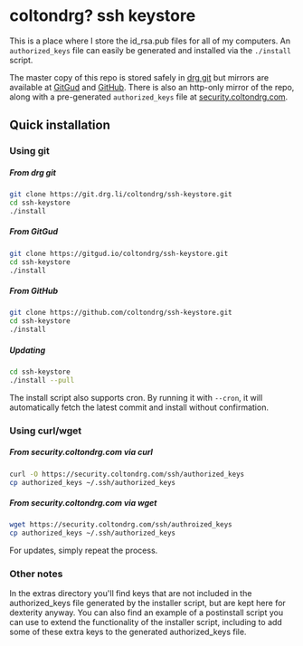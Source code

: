 # coltondrg? ssh keystore

This is a place where I store the id_rsa.pub files for all of my computers. An `authorized_keys` file can easily be generated and installed via the `./install` script.

The master copy of this repo is stored safely in [drg git](https://git.drg.li/coltondrg/ssh-keystore/) but mirrors are available at [GitGud](https://gitgud.io/coltondrg/ssh-keystore/) and [GitHub](https://github.com/coltondrg/ssh-keystore). There is also an http-only mirror of the repo, along with a pre-generated `authorized_keys` file at [security.coltondrg.com](https://security.coltondrg.com/ssh/).

## Quick installation

### Using git

##### From drg git
```sh
git clone https://git.drg.li/coltondrg/ssh-keystore.git
cd ssh-keystore
./install
```

##### From GitGud
```sh
git clone https://gitgud.io/coltondrg/ssh-keystore.git
cd ssh-keystore
./install
```

##### From GitHub
```sh
git clone https://github.com/coltondrg/ssh-keystore.git
cd ssh-keystore
./install
```

##### Updating
```sh
cd ssh-keystore
./install --pull
```

The install script also supports cron. By running it with `--cron`, it will automatically fetch the latest commit and install without confirmation.

### Using curl/wget

##### From security.coltondrg.com via curl
```sh
curl -O https://security.coltondrg.com/ssh/authorized_keys
cp authorized_keys ~/.ssh/authorized_keys
```

##### From security.coltondrg.com via wget
```sh
wget https://security.coltondrg.com/ssh/authroized_keys
cp authorized_keys ~/.ssh/authorized_keys
```

For updates, simply repeat the process.

### Other notes

In the extras directory you'll find keys that are not included in the authorized_keys file generated by the installer script, but are kept here for dexterity anyway. You can also find an example of a postinstall script you can use to extend the functionality of the installer script, including to add some of these extra keys to the generated authorized_keys file.
